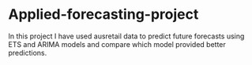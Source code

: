 # Applied-forecasting-project
In this project I have used ausretail data to predict future forecasts using ETS and ARIMA models and compare which model provided better predictions.
